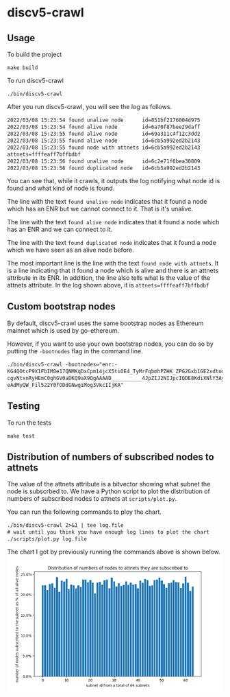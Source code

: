 # discv5-crawl

## Usage

To build the project
```
make build
```
To run discv5-crawl
```
./bin/discv5-crawl
```
After you run discv5-crawl, you will see the log as follows.
```
2022/03/08 15:23:54 found unalive node		id=851bf2176004d975
2022/03/08 15:23:54 found alive node		id=6a70f87bee29daff
2022/03/08 15:23:55 found alive node		id=69a311c4f12c3dd2
2022/03/08 15:23:55 found alive node		id=6cb5a992ed2b2143
2022/03/08 15:23:55 found node with attnets	id=6cb5a992ed2b2143	attnets=ffffeaff7bffbdbf
2022/03/08 15:23:56 found unalive node		id=6c2e71f6bea30809
2022/03/08 15:23:56 found duplicated node	id=6cb5a992ed2b2143
```
You can see that, while it crawls, it outputs the log notifying what node id is
found and what kind of node is found.

The line with the text `found unalive node` indicates that it found a node
which has an ENR but we cannot connect to it. That is it's unalive.

The line with the text `found alive node` indicates that it found a node which
has an ENR and we can connect to it.

The line with the text `found duplicated node` indicates that it found a node
which we have seen as an alive node before.

The most important line is the line with the text `found node with attnets`.
It is a line indicating that it found a node which is alive and there is an
attnets attribute in its ENR. In addition, the line also tells what is the
value of the attnets attribute. In the log shown above,
it is `attnets=ffffeaff7bffbdbf`

## Custom bootstrap nodes

By default, discv5-crawl uses the same bootstrap nodes as Ethereum mainnet
which is used by go-ethereum.

However, if you want to use your own bootstrap nodes, you can do so by putting
the `-bootnodes` flag in the command line.
```
./bin/discv5-crawl -bootnodes="enr:-KG4QOtcP9X1FbIMOe17QNMKqDxCpm14jcX5tiOE4_TyMrFqbmhPZHK_ZPG2Gxb1GE2xdtodOfx9-cgvNtxnRyHEmC0ghGV0aDKQ9aX9QgAAAAD__________4JpZIJ2NIJpcIQDE8KdiXNlY3AyNTZrMaEDhpehBDbZjM_L9ek699Y7vhUJ-eAdMyQW_Fil522Y0fODdGNwgiMog3VkcIIjKA"
```

## Testing

To run the tests
```
make test
```

## Distribution of numbers of subscribed nodes to attnets

The value of the attnets attribute is a bitvector showing what subnet the node
is subscrbed to. We have a Python script to plot the distribution of numbers of
subscribed nodes to attnets at `scripts/plot.py`.

You can run the following commands to ploy the chart.
```
./bin/discv5-crawl 2>&1 | tee log.file
# wait until you think you have enough log lines to plot the chart
./scripts/plot.py log.file
```

The chart I got by previously running the commands above is shown below.
![](./docs/distribution.png)
